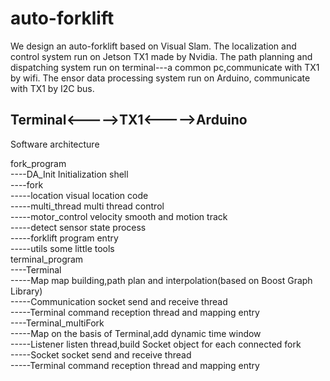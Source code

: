 # auto-forklift
We design an auto-forklift based on Visual Slam. 
The localization and control system run on Jetson TX1 made by Nvidia.
The path planning and dispatching system run on terminal---a common pc,communicate with TX1 by wifi.
The ensor data processing system run on Arduino, communicate with TX1 by I2C bus.

Terminal<----->TX1<----->Arduino
-------------------------------------------------------------------------------------------------------
Software architecture  

fork_program  
----DA_Init   Initialization shell  
----fork  
      -----location         visual location code  
      -----multi_thread     multi thread control  
      -----motor_control    velocity smooth and motion track  
      -----detect           sensor state process  
      -----forklift         program entry  
      -----utils            some little tools  
terminal_program  
----Terminal  
      -----Map              map building,path plan and interpolation(based on Boost Graph Library)  
      -----Communication    socket send and receive thread  
      -----Terminal         command reception thread and mapping entry  
----Terminal_multiFork  
      -----Map              on the basis of Terminal,add dynamic time window  
      -----Listener         listen thread,build Socket object for each connected fork  
      -----Socket           socket send and receive thread  
      -----Terminal         command reception thread and mapping entry  
